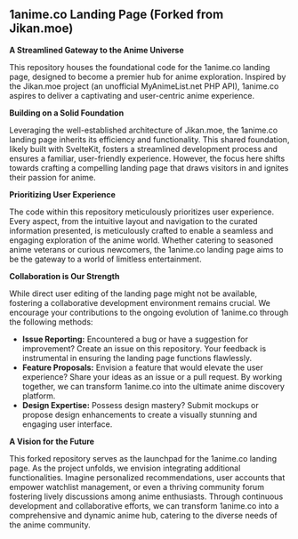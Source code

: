 ## 1anime.co Landing Page (Forked from Jikan.moe)

**A Streamlined Gateway to the Anime Universe**

This repository houses the foundational code for the 1anime.co landing page, designed to become a premier hub for anime exploration. Inspired by the Jikan.moe project (an unofficial MyAnimeList.net PHP API), 1anime.co aspires to deliver a captivating and user-centric anime experience.

**Building on a Solid Foundation**

Leveraging the well-established architecture of Jikan.moe, the 1anime.co landing page inherits its efficiency and functionality. This shared foundation, likely built with SvelteKit, fosters a streamlined development process and ensures a familiar, user-friendly experience. However, the focus here shifts towards crafting a compelling landing page that draws visitors in and ignites their passion for anime.

**Prioritizing User Experience**

The code within this repository meticulously prioritizes user experience. Every aspect, from the intuitive layout and navigation to the curated information presented, is meticulously crafted to enable a seamless and engaging exploration of the anime world. Whether catering to seasoned anime veterans or curious newcomers, the 1anime.co landing page aims to be the gateway to a world of limitless entertainment.

**Collaboration is Our Strength**

While direct user editing of the landing page might not be available, fostering a collaborative development environment remains crucial. We encourage your contributions to the ongoing evolution of 1anime.co through the following methods:

* **Issue Reporting:** Encountered a bug or have a suggestion for improvement? Create an issue on this repository. Your feedback is instrumental in ensuring the landing page functions flawlessly.
* **Feature Proposals:** Envision a feature that would elevate the user experience? Share your ideas as an issue or a pull request. By working together, we can transform 1anime.co into the ultimate anime discovery platform.
* **Design Expertise:** Possess design mastery? Submit mockups or propose design enhancements to create a visually stunning and engaging user interface.

**A Vision for the Future**

This forked repository serves as the launchpad for the 1anime.co landing page. As the project unfolds, we envision integrating additional functionalities. Imagine personalized recommendations, user accounts that empower watchlist management, or even a thriving community forum fostering lively discussions among anime enthusiasts. Through continuous development and collaborative efforts, we can transform 1anime.co into a comprehensive and dynamic anime hub, catering to the diverse needs of the anime community.
